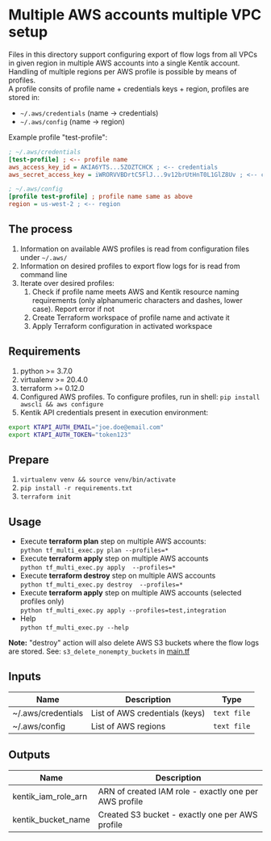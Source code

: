 # Multiple AWS accounts multiple VPC setup

Files in this directory support configuring export of flow logs from all VPCs in given region in multiple AWS accounts into a single Kentik account.  
Handling of multiple regions per AWS profile is possible by means of profiles.  
A profile consits of profile name + credentials keys + region, profiles are stored in:
- `~/.aws/credentials` (name -> credentials)
- `~/.aws/config` (name -> region)

Example profile "test-profile":  
```ini
; ~/.aws/credentials
[test-profile] ; <-- profile name
aws_access_key_id = AKIA6YTS...5ZOZTCHCK ; <-- credentials
aws_secret_access_key = iWRORVVBDrtC5FlJ...9v12brUtHnT0L1GlZ8Uv ; <-- credentials

; ~/.aws/config
[profile test-profile] ; profile name same as above
region = us-west-2 ; <-- region
```

## The process

1. Information on available AWS profiles is read from configuration files under `~/.aws/`
1. Information on desired profiles to export flow logs for is read from command line
1. Iterate over desired profiles:
    1. Check if profile name meets AWS and Kentik resource naming requirements (only alphanumeric characters and dashes, lower case). Report error if not
    1. Create Terraform workspace of profile name and activate it
    1. Apply Terraform configuration in activated workspace
## Requirements

1. python >= 3.7.0
1. virtualenv >= 20.4.0
1. terraform >= 0.12.0
1. Configured AWS profiles. To configure profiles, run in shell: `pip install awscli && aws configure`
1. Kentik API credentials present in execution environment:
  ```bash
  export KTAPI_AUTH_EMAIL="joe.doe@email.com"
  export KTAPI_AUTH_TOKEN="token123"
  ```

## Prepare

1. ```virtualenv venv && source venv/bin/activate```
1. ```pip install -r requirements.txt```
1. ```terraform init```

## Usage

- Execute **terraform plan** step on multiple AWS accounts:  
```python tf_multi_exec.py plan --profiles=*```
- Execute **terraform apply** step on multiple AWS accounts  
```python tf_multi_exec.py apply  --profiles=*```
- Execute **terraform destroy** step on multiple AWS accounts  
```python tf_multi_exec.py destroy  --profiles=*```
- Execute **terraform apply** step on multiple AWS accounts (selected profiles only)  
```python tf_multi_exec.py apply --profiles=test,integration```
- Help  
```python tf_multi_exec.py --help```

**Note:** "destroy" action will also delete AWS S3 buckets where the flow logs are stored. See: `s3_delete_nonempty_buckets` in [main.tf](main.tf)



## Inputs

| Name | Description | Type |
|------|-------------|------|
| ~/.aws/credentials | List of AWS credentials (keys) | `text file` |
| ~/.aws/config | List of AWS regions | `text file` |

## Outputs

| Name | Description |
|------|-------------|
| kentik_iam_role_arn | ARN of created IAM role - exactly one per AWS profile |
| kentik_bucket_name | Created S3 bucket - exactly one per AWS profile |

